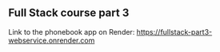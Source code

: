 ## Full Stack course part 3
Link to the phonebook app on Render: https://fullstack-part3-webservice.onrender.com
